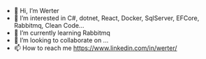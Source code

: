 - 👋 Hi, I’m Werter
- 👀 I’m interested in C#, dotnet, React, Docker, SqlServer, EFCore, Rabbitmq, Clean Code...
- 🌱 I’m currently learning Rabbitmq
- 💞️ I’m looking to collaborate on ...
- 📫 How to reach me https://www.linkedin.com/in/werter/

